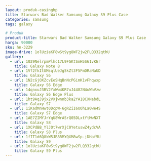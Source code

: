 ```yaml
---
layout: produk-casinghp
title: Starwars Bad Walker Samsung Galaxy S9 Plus Case
categories: samsung
tags: galaxy

# Produk
product-title: Starwars Bad Walker Samsung Galaxy S9 Plus Case
harga: 90000
sku: hn-3229
image-drive: 1olUziaKF8wSt9yg8WF2jw2FLQ332qthU
gallery:
  - url: 1029NelrpmPlhc17L9FGKtSmH5S61vKEr
    title: Galaxy Note 8
  - url: 1Vf2fkItUMsqlUeJgSkZt3F5FmDRaNaUD
    title: Galaxy S6
  - url: 1N2cGjOXZcvEeSHqBnNcPGimK1vFhqwxp
    title: Galaxy S6 Edge
  - url: 14qnxuJ3BV2YxWw4KR7uJ4482N4uWaVzw
    title: Galaxy S6 Edge Plus
  - url: 1ht9AqJ9jx2VXjwnnb3ka2YA18CXNabdL
    title: Galaxy S7
  - url: 1iKadMnHwt0DcpW-6gRZiI6UOhLa0we4S
    title: Galaxy S7 Edge
  - url: 1AE7ZIMYJrYqU8WrASrQ05DLxtYtMwNXT
    title: Galaxy S8
  - url: 1XCPdBB_YlJOt7wrXjC0YetuswZ4ydcVA
    title: Galaxy S8 Plus
  - url: 1fIT1d6Q8kW5JB8RMYQXM8wSp-jDHaf5U
    title: Galaxy S9
  - url: 1olUziaKF8wSt9yg8WF2jw2FLQ332qthU
    title: Galaxy S9 Plus
---
```

